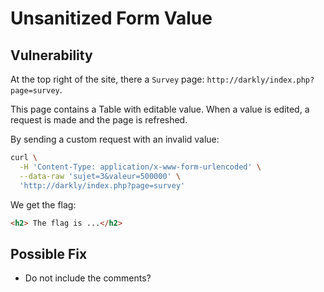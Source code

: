 # Unsanitized Form Value

## Vulnerability

At the top right of the site, there a `Survey` page: `http://darkly/index.php?page=survey`.

This page contains a Table with editable value.
When a value is edited, a request is made and the page is refreshed.

By sending a custom request with an invalid value:
```bash
curl \
  -H 'Content-Type: application/x-www-form-urlencoded' \
  --data-raw 'sujet=3&valeur=500000' \
  'http://darkly/index.php?page=survey'
```

We get the flag:
```html
<h2> The flag is ...</h2>
```

## Possible Fix

- Do not include the comments?
